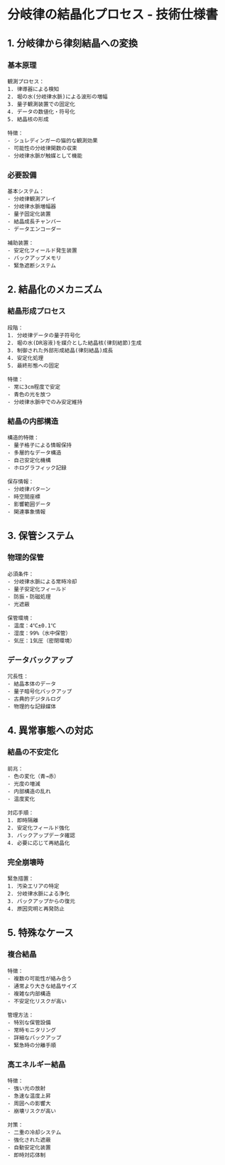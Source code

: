 # 分岐律の結晶化プロセス - 技術仕様書

## 1. 分岐律から律刻結晶への変換

### 基本原理
```
観測プロセス：
1. 律導器による検知
2. 堀の水(分岐律水脈)による波形の増幅
3. 量子観測装置での固定化
4. データの数値化・符号化
5. 結晶核の形成

特徴：
- シュレディンガーの猫的な観測効果
- 可能性の分岐律関数の収束
- 分岐律水脈が触媒として機能
```

### 必要設備
```
基本システム：
- 分岐律観測アレイ
- 分岐律水脈増幅器
- 量子固定化装置
- 結晶成長チャンバー
- データエンコーダー

補助装置：
- 安定化フィールド発生装置
- バックアップメモリ
- 緊急遮断システム
```

## 2. 結晶化のメカニズム

### 結晶形成プロセス
```
段階：
1. 分岐律データの量子符号化
2. 堀の水(DR溶液)を媒介とした結晶核(律刻結節)生成
3. 制御された外部形成結晶(律刻結晶)成長
4. 安定化処理
5. 最終形態への固定

特徴：
- 常に3cm程度で安定
- 青色の光を放つ
- 分岐律水脈中でのみ安定維持
```

### 結晶の内部構造
```
構造的特徴：
- 量子格子による情報保持
- 多層的なデータ構造
- 自己安定化機構
- ホログラフィック記録

保存情報：
- 分岐律パターン
- 時空間座標
- 影響範囲データ
- 関連事象情報
```

## 3. 保管システム

### 物理的保管
```
必須条件：
- 分岐律水脈による常時冷却
- 量子安定化フィールド
- 防振・防磁処理
- 光遮蔽

保管環境：
- 温度：4℃±0.1℃
- 湿度：99%（水中保管）
- 気圧：1気圧（密閉環境）
```

### データバックアップ
```
冗長性：
- 結晶本体のデータ
- 量子暗号化バックアップ
- 古典的デジタルログ
- 物理的な記録媒体
```

## 4. 異常事態への対応

### 結晶の不安定化
```
前兆：
- 色の変化（青→赤）
- 光度の増減
- 内部構造の乱れ
- 温度変化

対応手順：
1. 即時隔離
2. 安定化フィールド強化
3. バックアップデータ確認
4. 必要に応じて再結晶化
```

### 完全崩壊時
```
緊急措置：
1. 汚染エリアの特定
2. 分岐律水脈による浄化
3. バックアップからの復元
4. 原因究明と再発防止
```

## 5. 特殊なケース

### 複合結晶
```
特徴：
- 複数の可能性が絡み合う
- 通常より大きな結晶サイズ
- 複雑な内部構造
- 不安定化リスクが高い

管理方法：
- 特別な保管設備
- 常時モニタリング
- 詳細なバックアップ
- 緊急時の分離手順
```

### 高エネルギー結晶
```
特徴：
- 強い光の放射
- 急速な温度上昇
- 周囲への影響大
- 崩壊リスクが高い

対策：
- 二重の冷却システム
- 強化された遮蔽
- 自動安定化装置
- 即時対応体制
```